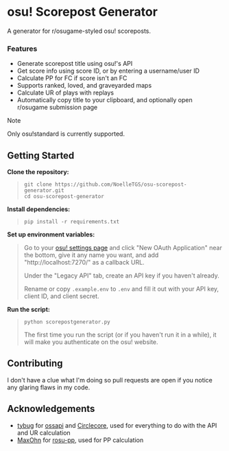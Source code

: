 # osu! Scorepost Generator
A generator for r/osugame-styled osu! scoreposts.
### Features
- Generate scorepost title using osu!'s API
- Get score info using score ID, or by entering a username/user ID
- Calculate PP for FC if score isn't an FC
- Supports ranked, loved, and graveyarded maps
- Calculate UR of plays with replays
- Automatically copy title to your clipboard, and optionally open r/osugame submission page

> [!NOTE]
> Only osu!standard is currently supported.

## Getting Started
**Clone the repository:**
> ```
> git clone https://github.com/NoelleTGS/osu-scorepost-generator.git
> cd osu-scorepost-generator
> ```
**Install dependencies:**
> ```
> pip install -r requirements.txt
> ```
**Set up environment variables:**

> Go to your [osu! settings page](https://osu.ppy.sh/home/account/edit) and click "New OAuth Application" near the bottom, give it any name you want, and add "http://localhost:7270/" as a callback URL.
>
> Under the "Legacy API" tab, create an API key if you haven't already.
>
> Rename or copy `.example.env` to `.env` and fill it out with your API key, client ID, and client secret.

**Run the script:**
> ```
> python scorepostgenerator.py
> ```
> The first time you run the script (or if you haven't run it in a while), it will make you authenticate on the osu! website.

## Contributing
I don't have a clue what I'm doing so pull requests are open if you notice any glaring flaws in my code.

## Acknowledgements
- [tybug](https://github.com/tybug) for [ossapi](https://github.com/tybug/ossapi) and [Circlecore](https://github.com/circleguard/circlecore), used for everything to do with the API and UR calculation
- [MaxOhn](https://github.com/MaxOhn) for [rosu-pp](https://github.com/MaxOhn/rosu-pp), used for PP calculation
